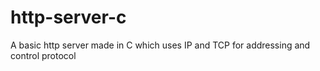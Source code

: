 # http-server-c
A basic http server made in C which uses IP and TCP for addressing and control protocol
